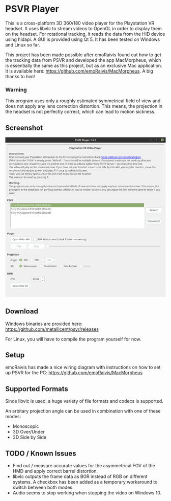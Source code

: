 # PSVR Player
This is a cross-platform 3D 360/180 video player for the Playstation VR headset. It uses libvlc to stream videos to OpenGL in order to display them on the headset. For rotational tracking, it reads the data from the HID device using hidapi. A GUI is provided using Qt 5. It has been tested on Windows and Linux so far.

This project has been made possible after emoRaivis found out how to get the tracking data from PSVR and developed the app MacMorpheus, which is essentially the same as this project, but as an exclusive Mac application. It is available here: https://github.com/emoRaivis/MacMorpheus. A big thanks to him!

### Warning
This program uses only a roughly estimated symmetrical field of view and does not apply any lens correction distortion. This means, the projection in the headset is not perfectly correct, which can lead to motion sickness.

## Screenshot
![Screenshot](screenshot.png)

## Download
Windows binaries are provided here: https://github.com/metallicent/psvr/releases

For Linux, you will have to compile the program yourself for now.

## Setup
emoRaivis has made a nice wiring diagram with instructions on how to set up PSVR for the PC: https://github.com/emoRaivis/MacMorpheus

## Supported Formats
Since libvlc is used, a huge variety of file formats and codecs is supported.

An arbitary projection angle can be used in combination with one of these modes:
* Monoscopic
* 3D Over/Under
* 3D Side by Side

## TODO / Known Issues
* Find out / measure accurate values for the asymmetrical FOV of the HMD and apply correct barrel distortion.
* libvlc outputs the frame data as BGR instead of RGB on different systems. A checkbox has been added as a temporary workaround to switch between both modes.
* Audio seems to stop working when stopping the video on Windows 10.